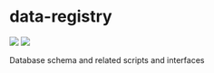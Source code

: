 # data-registry

[![][travis-master-img]][travis-master-url] [![][travis-develop-img]][travis-develop-url]

Database schema and related scripts and interfaces

[travis-master-img]: https://img.shields.io/travis/ScottishCovidResponse/data-registry/master.svg?label=build-master
[travis-master-url]: https://travis-ci.org/ScottishCovidResponse/data-registry.jl?branch=master

[travis-develop-img]: https://img.shields.io/travis/ScottishCovidResponse/data-registry/develop.svg?label=build-develop
[travis-develop-url]: https://travis-ci.org/ScottishCovidResponse/data-registry.jl?branch=develop
